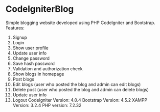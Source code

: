 # CodeIgniterBlog

Simple blogging website developed using PHP CodeIgniter and Bootstrap.
Features:
  1. Signup
  2. Login
  3. Show user profile
  4. Update user info
  5. Change password
  6. Save hash password
  7. Validation and authorization check
  8. Show blogs in homepage
  9. Post blogs
  10. Edit blogs (user who posted the blog and admin can edit blogs)
  11. Delete post (user who posted the blog and admin can delete blogs)
  12. Update user info
  13. Logout
CodeIgniter Version: 4.0.4
Bootstrap Version: 4.5.2
XAMPP Version: 3.2.4
PHP version: 7.2.32
 
 
